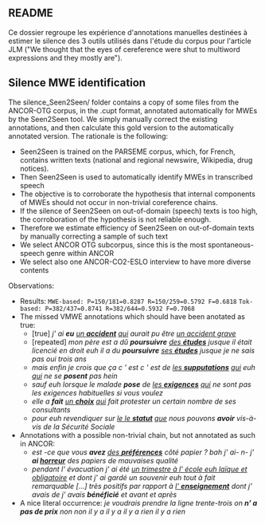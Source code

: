 README
------

Ce dossier regroupe les expérience d'annotations manuelles destinées à estimer le silence des 3 outils utilisés dans l'étude du corpus pour l'article JLM ("We thought that the eyes of cereference were shut to multiword expressions and they mostly are").

Silence MWE identification
-------
The silence_Seen2Seen/ folder contains a copy of some files from the ANCOR-OTG corpus, in the .cupt format, annotated automatically for MWEs by the Seen2Seen tool.
We simply manually correct the existing annotations, and then calculate this gold version to the automatically annotated version.
The rationale is the following:
* Seen2Seen is trained on the PARSEME corpus, which, for French, contains written texts (national and regional newswire, Wikipedia, drug notices).
* Then Seen2Seen is used to automatically identify MWEs in transcribed speech
* The objective is to corroborate the hypothesis that internal components of MWEs should not occur in non-trivial coreference chains.
* If the silence of Seen2Seen on out-of-domain (speech) texts is too high, the corroboration of the hypothesis is not reliable enough.
* Therefore we estimate efficiency of Seen2Seen on out-of-domain texts by manually correcting a sample of such text
* We select ANCOR OTG subcorpus, since this is the most spontaneous-speech genre within ANCOR 
* We select also one ANCOR-CO2-ESLO interview to have more diverse contents

Observations:
* Results:
  `MWE-based: P=150/181=0.8287 R=150/259=0.5792 F=0.6818`
  `Tok-based: P=382/437=0.8741 R=382/644=0.5932 F=0.7068`
* The missed VMWE annotations which should have been anotated as true:
  * [true] _j' ai **eu** <ins>un **accident**</ins> <ins>qui</ins> aurait pu être <ins>un accident grave</ins>_
  * [repeated] _mon père est a dû **poursuivre** <ins>des **études**</ins> jusque il était licencié en droit euh il a du **poursuivre** <ins>ses **études**</ins> jusque je ne sais pas oui trois ans_
  * _mais enfin je crois que ça c ' est c ' est de <ins>les **supputations**</ins> <ins>qui</ins> euh <ins>qui</ins> ne se **posent** pas hein_
  * _sauf euh lorsque le malade **pose** de <ins>les **exigences**</ins> <ins>qui</ins> ne sont pas les exigences habituelles si vous voulez_
  * _elle a **fait** <ins>un **choix**</ins> <ins>qui</ins> fait protester un certain nombre de ses consultants_
  * _pour euh revendiquer sur <ins>le le **statut**</ins> <ins>que</ins> nous pouvons **avoir** vis-à-vis de la Sécurité Sociale_
* Annotations with a possible non-trivial chain, but not annotated as such in ANCOR:
  * _est -ce que vous **avez** <ins>des **préférences**</ins> côté papier ? bah j' ai- n- j' **ai <ins>horreur</ins>** des papiers de mauvaises qualité_
  * _pendant l' évacuation j' ai été <ins>un trimestre à l' école euh laïque et obligatoire</ins> et dont j' ai gardé un souvenir euh tout à fait remarquable [...] très positifs par rapport à <ins>l' **enseignement**</ins> dont j' avais de j' avais **bénéficié** et avant et après_
* A nice literal occurrence: _je voudrais prendre la ligne trente-trois on **n' a pas de prix** non non il y a il y a il y a rien il y a rien_


